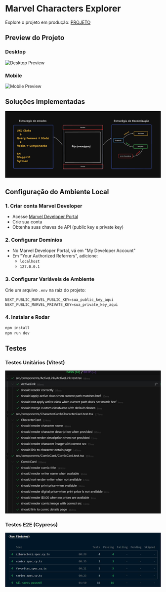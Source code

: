 # Marvel Characters Explorer

Explore o projeto em produção: [PROJETO](https://frontend-marvel.vercel.app/)

## Preview do Projeto

### Desktop
![Desktop Preview](./snap/desktop.gif)

### Mobile
![Mobile Preview](./snap/mobile.gif)

## Soluções Implementadas
![Soluções](./snap/solucao.jpg)

## Configuração do Ambiente Local

### 1. Criar conta Marvel Developer
- Acesse [Marvel Developer Portal](https://developer.marvel.com/)
- Crie sua conta
- Obtenha suas chaves de API (public key e private key)

### 2. Configurar Domínios
- No Marvel Developer Portal, vá em "My Developer Account"
- Em "Your Authorized Referrers", adicione:
  - `localhost`
  - `127.0.0.1`

### 3. Configurar Variáveis de Ambiente
Crie um arquivo `.env` na raiz do projeto:
```env
NEXT_PUBLIC_MARVEL_PUBLIC_KEY=sua_public_key_aqui
NEXT_PUBLIC_MARVEL_PRIVATE_KEY=sua_private_key_aqui
```

### 4. Instalar e Rodar
```bash
npm install
npm run dev
```

## Testes

### Testes Unitários (Vitest)
![Vitest UI](./snap/vitest-ui.JPG)

### Testes E2E (Cypress)
![Cypress Tests](./snap/cypress.JPG)
